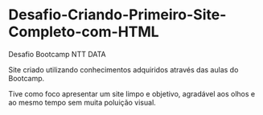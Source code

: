 # Desafio-Criando-Primeiro-Site-Completo-com-HTML

Desafio Bootcamp NTT DATA

Site criado utilizando conhecimentos adquiridos através das aulas do Bootcamp.

Tive como foco apresentar um site limpo e objetivo, agradável aos olhos e ao mesmo tempo sem muita poluição visual.
